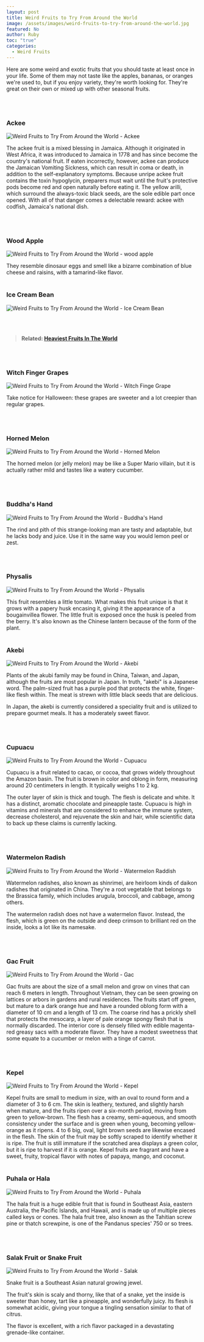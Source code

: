 ```yaml
---
layout: post
title: Weird Fruits to Try From Around the World
image: /assets/images/weird-fruits-to-try-from-around-the-world.jpg
featured: No
author: Ruby
toc: "true"
categories:
  - Weird Fruits
---
```

Here are some weird and exotic fruits that you should taste at least once in your life. Some of them may not taste like the apples, bananas, or oranges we're used to, but if you enjoy variety, they're worth looking for. They're great on their own or mixed up with other seasonal fruits.

<br/><br/>

### **Ackee**

![Weird Fruits to Try From Around the World - Ackee](/assets/images/ackee.jpg)

The ackee fruit is a mixed blessing in Jamaica. Although it originated in West Africa, it was introduced to Jamaica in 1778 and has since become the country's national fruit. If eaten incorrectly, however, ackee can produce the Jamaican Vomiting Sickness, which can result in coma or death, in addition to the self-explanatory symptoms. Because unripe ackee fruit contains the toxin hypoglycin, preparers must wait until the fruit's protective pods become red and open naturally before eating it. The yellow arilli, which surround the always-toxic black seeds, are the sole edible part once opened. With all of that danger comes a delectable reward: ackee with codfish, Jamaica's national dish.

<br/><br/>

### **Wood Apple**

![Weird Fruits to Try From Around the World - wood apple](/assets/images/wood-apple.png)

They resemble dinosaur eggs and smell like a bizarre combination of blue cheese and raisins, with a tamarind-like flavor.
<br/><br/>

### **Ice Cream Bean**

![Weird Fruits to Try From Around the World - Ice Cream Bean](/assets/images/ice-cream-bean.png)

<br/><br/>

> **Related: [Heaviest Fruits In The World](https://www.triviamazing.info/heaviest-fruits-in-the-world/)**

<br/><br/>

### **Witch Finger Grapes**

![Weird Fruits to Try From Around the World - Witch Finge Grape](/assets/images/witch-finger-grapes.png)

Take notice for Halloween: these grapes are sweeter and a lot creepier than regular grapes.

<br/><br/>

### **Horned Melon**

![Weird Fruits to Try From Around the World - Horned Melon](/assets/images/horned-melon.jpg)

The horned melon (or jelly melon) may be like a Super Mario villain, but it is actually rather mild and tastes like a watery cucumber.

<br/><br/>

### **Buddha's Hand**

![Weird Fruits to Try From Around the World - Buddha's Hand](/assets/images/buddha-s-hand.jpg)

The rind and pith of this strange-looking man are tasty and adaptable, but he lacks body and juice. Use it in the same way you would lemon peel or zest.

<br/><br/>

### **Physalis**

![Weird Fruits to Try From Around the World - Physalis](/assets/images/physalis.jpg)

This fruit resembles a little tomato. What makes this fruit unique is that it grows with a papery husk encasing it, giving it the appearance of a bougainvillea flower. The little fruit is exposed once the husk is peeled from the berry. It's also known as the Chinese lantern because of the form of the plant.
<br/><br/>

### **Akebi**

![Weird Fruits to Try From Around the World - Akebi](/assets/images/akebi.jpg)

Plants of the akubi family may be found in China, Taiwan, and Japan, although the fruits are most popular in Japan. In truth, "akebi" is a Japanese word. The palm-sized fruit has a purple pod that protects the white, finger-like flesh within. The meat is strewn with little black seeds that are delicious.

In Japan, the akebi is currently considered a speciality fruit and is utilized to prepare gourmet meals. It has a moderately sweet flavor.

<br/><br/>

### **Cupuacu**

![Weird Fruits to Try From Around the World - Cupuacu](/assets/images/cupuacu.jpg)

Cupuacu is a fruit related to cacao, or cocoa, that grows widely throughout the Amazon basin. The fruit is brown in color and oblong in form, measuring around 20 centimeters in length. It typically weighs 1 to 2 kg.

The outer layer of skin is thick and tough. The flesh is delicate and white. It has a distinct, aromatic chocolate and pineapple taste. Cupuacu is high in vitamins and minerals that are considered to enhance the immune system, decrease cholesterol, and rejuvenate the skin and hair, while scientific data to back up these claims is currently lacking.

<br/><br/>

### **Watermelon Radish**

![Weird Fruits to Try From Around the World - Watermelon Raddish](/assets/images/watermelon-radish.jpg)

Watermelon radishes, also known as shinrimei, are heirloom kinds of daikon radishes that originated in China. They're a root vegetable that belongs to the Brassica family, which includes arugula, broccoli, and cabbage, among others.

The watermelon radish does not have a watermelon flavor. Instead, the flesh, which is green on the outside and deep crimson to brilliant red on the inside, looks a lot like its namesake.

<br/><br/>

### **Gac Fruit**

![Weird Fruits to Try From Around the World - Gac](/assets/images/gac-fruit.png)

Gac fruits are about the size of a small melon and grow on vines that can reach 6 meters in length. Throughout Vietnam, they can be seen growing on lattices or arbors in gardens and rural residences. The fruits start off green, but mature to a dark orange hue and have a rounded oblong form with a diameter of 10 cm and a length of 13 cm. The coarse rind has a prickly shell that protects the mesocarp, a layer of pale orange spongy flesh that is normally discarded. The interior core is densely filled with edible magenta-red greasy sacs with a moderate flavor. They have a modest sweetness that some equate to a cucumber or melon with a tinge of carrot.

<br/><br/>

### **Kepel**

![Weird Fruits to Try From Around the World - Kepel](/assets/images/kepel.jpg)

Kepel fruits are small to medium in size, with an oval to round form and a diameter of 3 to 6 cm. The skin is leathery, textured, and slightly harsh when mature, and the fruits ripen over a six-month period, moving from green to yellow-brown. The flesh has a creamy, semi-aqueous, and smooth consistency under the surface and is green when young, becoming yellow-orange as it ripens. 4 to 6 big, oval, light brown seeds are likewise encased in the flesh. The skin of the fruit may be softly scraped to identify whether it is ripe. The fruit is still immature if the scratched area displays a green color, but it is ripe to harvest if it is orange. Kepel fruits are fragrant and have a sweet, fruity, tropical flavor with notes of papaya, mango, and coconut.
<br/><br/>

### **Puhala or Hala**

![Weird Fruits to Try From Around the World - Puhala](/assets/images/puhala.jpg)

The hala fruit is a huge edible fruit that is found in Southeast Asia, eastern Australia, the Pacific Islands, and Hawaii, and is made up of multiple pieces called keys or cones. The hala fruit tree, also known as the Tahitian screw pine or thatch screwpine, is one of the Pandanus species' 750 or so trees.

<br/><br/>

### **Salak Fruit or Snake Fruit**

![Weird Fruits to Try From Around the World -  Salak](/assets/images/salak-fruit.jpg)

Snake fruit is a Southeast Asian natural growing jewel.

The fruit's skin is scaly and thorny, like that of a snake, yet the inside is sweeter than honey, tart like a pineapple, and wonderfully juicy. Its flesh is somewhat acidic, giving your tongue a tingling sensation similar to that of citrus.

The flavor is excellent, with a rich flavor packaged in a devastating grenade-like container.

<br/><br/><br/><br/>